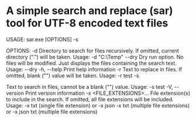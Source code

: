A simple search and replace (sar) tool for UTF-8 encoded text files
===================================================================

USAGE:
    sar.exe [OPTIONS] -s <SEARCH>

OPTIONS:
    -d <DIRECTORY>                 Directory to search for files recursively. If omitted, current
                                   directory (".") will be taken. Usage: -d "C:\Temp"
        --dry                      Dry run option. No files will be modified. Just displays the
                                   files containing the search text. Usage: --dry
    -h, --help                     Print help information
    -r <REPLACE>                   Text to replace in files. If omitted, blank ("") value will be
                                   taken. Usage: -r test
    -s <SEARCH>                    Text to search in files, cannot be a blank ("") value. Usage: -s
                                   test
    -V, --version                  Print version information
    -x <FILE_EXTENSIONS>...        File extension(s) to include in the search. If omitted, all file
                                   extensions will be included. Usage: -x txt (single file
                                   extension) or -x json -x txt (multiple file extensions) or -x
                                   json txt (multiple file extensions)

